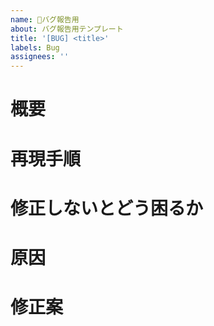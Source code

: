 ```yaml
---
name: 🐞バグ報告用
about: バグ報告用テンプレート
title: '[BUG] <title>'
labels: Bug
assignees: ''
---
```


<!-- あくまでテンプレートなので必ずしもすべての項目を埋めなくてよい -->

<!-- 不具合のテンプレート -->
# 概要

# 再現手順

# 修正しないとどう困るか

# 原因

# 修正案
